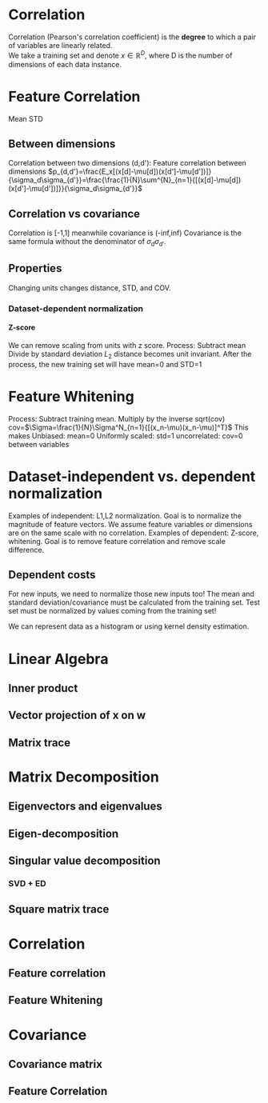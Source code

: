 # Correlation
Correlation (Pearson's correlation coefficient) is the __degree__ to which a pair of variables are linearly related.  
We take a training set and denote $x\in \mathbb{R}^D$, where D is the number of dimensions of each data instance. 
# Feature Correlation

Mean
STD
## Between dimensions
Correlation between two dimensions (d,d'):
Feature correlation between dimensions
$p_{d,d'}=\frac{E_x[(x[d]-\mu[d])(x[d']-\mu[d'])]}{\sigma_d\sigma_{d'}}=\frac{\frac{1}{N}\sum^{N}_{n=1}{[(x[d]-\mu[d])(x[d']-\mu[d'])]}}{\sigma_d\sigma_{d'}}$
## Correlation vs covariance
Correlation is [-1,1] meanwhile covariance is (-inf,inf)
Covariance is the same formula without the denominator of $\sigma_d\sigma_{d'}$. 
## Properties

Changing units changes distance, STD, and COV. 
### Dataset-dependent normalization


#### Z-score
We can remove scaling from units with z score. Process:
Subtract mean
Divide by standard deviation
$L_2$ distance becomes unit invariant.
After the process, the new training set will have mean=0 and STD=1
# Feature Whitening
Process:
Subtract training mean. 
Multiply by the inverse sqrt(cov)
cov=$\Sigma=\frac{1}{N}\Sigma^N_{n=1}{[(x_n-\mu)(x_n-\mu)]^T}$
This makes
Unbiased: mean=0
Uniformly scaled: std=1
uncorrelated: cov=0 between variables
# Dataset-independent vs. dependent normalization
Examples of independent: L1,L2 normalization. Goal is to normalize the magnitude of feature vectors. We assume feature variables or dimensions are on the same scale with no correlation. 
Examples of dependent: Z-score, whitening. Goal is to remove feature correlation and remove scale difference. 
## Dependent costs
For new inputs, we need to normalize those new inputs too! The mean and standard deviation/covariance must be calculated from the training set. Test set must be normalized by values coming from the training set!

We can represent data as a histogram or using kernel density estimation. 
# Linear Algebra

## Inner product

## Vector projection of x on w

## Matrix trace

# Matrix Decomposition

##  Eigenvectors and eigenvalues

## Eigen-decomposition

## Singular value decomposition

###  SVD + ED

## Square matrix trace

# Correlation

## Feature correlation

## Feature Whitening

# Covariance

## Covariance matrix

## Feature Correlation